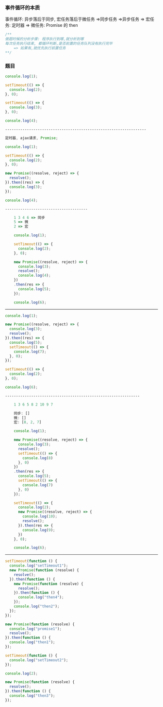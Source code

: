 ### 事件循环的本质

事件循环: 异步落后于同步, 宏任务落后于微任务
=>同步任务
=>异步任务
=> 宏任务: 定时器
=> 微任务: Promise 的 then

```js
/**
做题时候的分析步骤: 程序执行到哪,就分析到哪
每次任务执行结束, 都循环判断,是否前置的任务队列没有执行完毕
    => 如果有,就优先执行前置任务
**/
```

### 题目

```js
console.log(1);

setTimeout(() => {
  console.log(2);
}, 0);

setTimeout(() => {
  console.log(3);
}, 0);

console.log(4);
```

    -----------------------------------------------------------------

```js
定时器, ajax请求, Promise;

console.log(1);

setTimeout(() => {
  console.log(2);
}, 0);

new Promise((resolve, reject) => {
  resolve();
}).then((res) => {
  console.log(3);
});

console.log(4);
```

    --------------------------------------

```js
    1 3 4 6 => 同步
    5 => 微
    2 => 宏

    console.log(1);

    setTimeout(() => {
      console.log(2);
    }, 0);

    new Promise((resolve, reject) => {
      console.log(3);
      resolve();
      console.log(4);
    })
    .then(res => {
      console.log(5);
    });

    console.log(6);
```

---

```js
console.log(1);

new Promise((resolve, reject) => {
  console.log(3);
  resolve();
}).then((res) => {
  console.log(5);
  setTimeout(() => {
    console.log(7);
  }, 0);
});

setTimeout(() => {
  console.log(2);
}, 0);

console.log(6);
```

    --------------------------------------------------------------

```js
    1 3 6 5 8 2 10 9 7

    同步: []
    微: []
    宏: [8, 2, 7]

    console.log(1);

    new Promise((resolve, reject) => {
      console.log(3);
      resolve();
      setTimeout(() => {
        console.log(8)
      }, 0)
    })
    .then(res => {
      console.log(5);
      setTimeout(() => {
        console.log(7)
      }, 0)
    });

    setTimeout(() => {
      console.log(2);
      new Promise((resolve, reject) => {
        console.log(10);
        resolve();
      }).then(res => {
        console.log(9);
      })
    }, 0);

    console.log(6);
```

---

```js
setTimeout(function () {
  console.log("setTimeout1");
  new Promise(function (resolve) {
    resolve();
  }).then(function () {
    new Promise(function (resolve) {
      resolve();
    }).then(function () {
      console.log("then4");
    });
    console.log("then2");
  });
});

new Promise(function (resolve) {
  console.log("promise1");
  resolve();
}).then(function () {
  console.log("then1");
});

setTimeout(function () {
  console.log("setTimeout2");
});

console.log(2);

new Promise(function (resolve) {
  resolve();
}).then(function () {
  console.log("then3");
});
```
